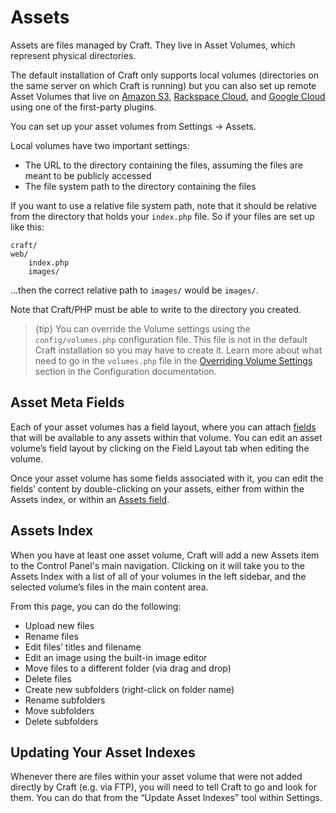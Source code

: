 Assets
======

Assets are files managed by Craft. They live in Asset Volumes, which represent physical directories. 

The default installation of Craft only supports local volumes (directories on the same server on which Craft is running) but you can also set up remote Asset Volumes that live on [Amazon S3](), [Rackspace Cloud](), and [Google Cloud]() using one of the first-party plugins.

You can set up your asset volumes from Settings → Assets. 

Local volumes have two important settings:

* The URL to the directory containing the files, assuming the files are meant to be publicly accessed
* The file system path to the directory containing the files

If you want to use a relative file system path, note that it should be relative from the directory that holds your `index.php` file. So if your files are set up like this:

    craft/
	web/
		index.php
		images/

…then the correct relative path to `images/` would be `images/`.

Note that Craft/PHP must be able to write to the directory you created.

> {tip} You can override the Volume settings using the `config/volumes.php` configuration file. This file is not in the default Craft installation so you may have to create it. Learn more about what need to go in the `volumes.php` file in the [Overriding Volume Settings](configuration.md#overriding-volume-settings) section in the Configuration documentation.

## Asset Meta Fields

Each of your asset volumes has a field layout, where you can attach [fields](fields.md) that will be available to any assets within that volume. You can edit an asset volume’s field layout by clicking on the Field Layout tab when editing the volume.

Once your asset volume has some fields associated with it, you can edit the fields’ content by double-clicking on your assets, either from within the Assets index, or within an [Assets field](assets-fields.md).

## Assets Index

When you have at least one asset volume, Craft will add a new Assets item to the Control Panel's main navigation. Clicking on it will take you to the Assets Index with a list of all of your volumes in the left sidebar, and the selected volume’s files in the main content area.

From this page, you can do the following:

* Upload new files
* Rename files
* Edit files’ titles and filename
* Edit an image using the built-in image editor
* Move files to a different folder (via drag and drop)
* Delete files
* Create new subfolders (right-click on folder name)
* Rename subfolders
* Move subfolders
* Delete subfolders

## Updating Your Asset Indexes

Whenever there are files within your asset volume that were not added directly by Craft (e.g. via FTP), you will need to tell Craft to go and look for them. You can do that from the “Update Asset Indexes” tool within Settings.
